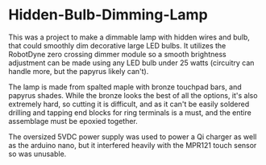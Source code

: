 # Hidden-Bulb-Dimming-Lamp
This was a project to make a dimmable lamp with hidden wires and bulb, that could smoothly dim decorative large LED bulbs.
It utilizes the RobotDyne zero crossing dimmer module so a smooth brightness adjustment can be made using any LED bulb under 25 watts (circuitry can handle more, but the papyrus likely can't).

The lamp is made from spalted maple with bronze touchpad bars, and papyrus shades. While the bronze looks the best of all the options, it's also extremely hard, so cutting it is difficult, and as it can't be easily soldered drilling and tapping end blocks for ring terminals is a must, and the entire assemblage must be epoxied together.

The oversized 5VDC power supply was used to power a Qi charger as well as the arduino nano, but it interfered heavily with the MPR121 touch sensor so was unusable.
